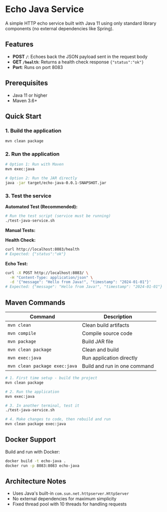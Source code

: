# Echo Java Service

A simple HTTP echo service built with Java 11 using only standard library components (no external dependencies like Spring).

## Features

- **POST `/`**: Echoes back the JSON payload sent in the request body
- **GET `/health`**: Returns a health check response `{"status":"ok"}`
- **Port**: Runs on port 8083

## Prerequisites

- Java 11 or higher
- Maven 3.6+ 

## Quick Start

### 1. Build the application
```bash
mvn clean package
```

### 2. Run the application
```bash
# Option 1: Run with Maven
mvn exec:java

# Option 2: Run the JAR directly
java -jar target/echo-java-0.0.1-SNAPSHOT.jar
```

### 3. Test the service

**Automated Test (Recommended):**
```bash
# Run the test script (service must be running)
./test-java-service.sh
```

**Manual Tests:**

**Health Check:**
```bash
curl http://localhost:8083/health
# Expected: {"status":"ok"}
```

**Echo Test:**
```bash
curl -X POST http://localhost:8083/ \
  -H "Content-Type: application/json" \
  -d '{"message": "Hello from Java!", "timestamp": "2024-01-01"}'
# Expected: {"message": "Hello from Java!", "timestamp": "2024-01-01"}
```

## Maven Commands

| Command | Description |
|---------|-------------|
| `mvn clean` | Clean build artifacts |
| `mvn compile` | Compile source code |
| `mvn package` | Build JAR file |
| `mvn clean package` | Clean and build |
| `mvn exec:java` | Run application directly |
| `mvn clean package exec:java` | Build and run in one command |


```bash
# 1. First time setup - build the project
mvn clean package

# 2. Run the application
mvn exec:java

# 3. In another terminal, test it
./test-java-service.sh

# 4. Make changes to code, then rebuild and run
mvn clean package exec:java
```

## Docker Support

Build and run with Docker:
```bash
docker build -t echo-java .
docker run -p 8083:8083 echo-java
```

## Architecture Notes

- Uses Java's built-in `com.sun.net.httpserver.HttpServer` 
- No external dependencies for maximum simplicity
- Fixed thread pool with 10 threads for handling requests
